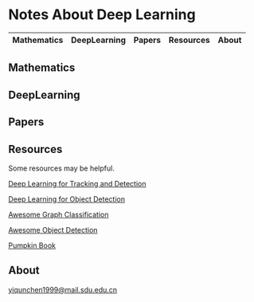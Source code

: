 # Notes About Deep Learning

|Mathematics|DeepLearning|Papers|Resources|About|
|-----------|------------|------|---------|-----|

## Mathematics

## DeepLearning

## Papers

## Resources

Some resources may be helpful.

[Deep Learning for Tracking and Detection](https://github.com/abhineet123/Deep-Learning-for-Tracking-and-Detection)

[Deep Learning for Object Detection](https://github.com/hoya012/deep_learning_object_detection)

[Awesome Graph Classification](https://github.com/benedekrozemberczki/awesome-graph-classification)

[Awesome Object Detection](https://github.com/amusi/awesome-object-detection)

[Pumpkin Book](https://github.com/datawhalechina/pumpkin-book)

## About

<yiqunchen1999@mail.sdu.edu.cn>

